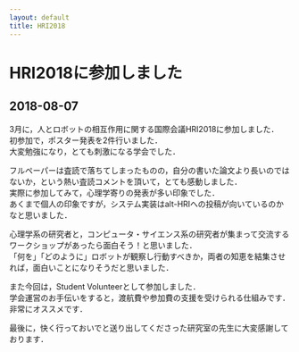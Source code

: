 ```yaml
---
layout: default
title: HRI2018
---
```


# HRI2018に参加しました

## 2018-08-07

3月に，人とロボットの相互作用に関する国際会議HRI2018に参加しました．  
初参加で，ポスター発表を2件行いました．  
大変勉強になり，とても刺激になる学会でした．  

フルペーパーは査読で落ちてしまったものの，自分の書いた論文より長いのではないか，という熱い査読コメントを頂いて，とても感動しました．  
実際に参加してみて，心理学寄りの発表が多い印象でした．  
あくまで個人の印象ですが，システム実装はalt-HRIへの投稿が向いているのかなと思いました．  

心理学系の研究者と，コンピュータ・サイエンス系の研究者が集まって交流するワークショップがあったら面白そう！と思いました．  
「何を」「どのように」ロボットが観察し行動すべきか，両者の知恵を結集させれば，面白いことになりそうだと思いました．  

また今回は，Student Volunteerとして参加しました．  
学会運営のお手伝いをすると，渡航費や参加費の支援を受けられる仕組みです．  
非常にオススメです．  

最後に，快く行っておいでと送り出してくださった研究室の先生に大変感謝しております．  